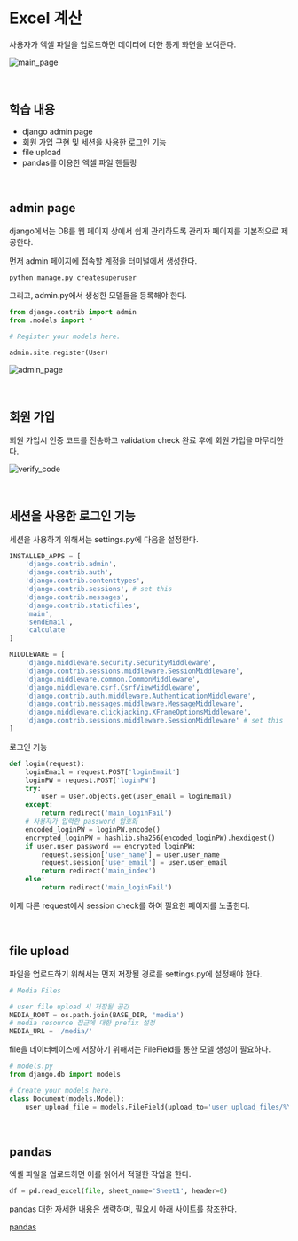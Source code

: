 # Excel 계산

사용자가 엑셀 파일을 업로드하면 데이터에 대한 통계 화면을 보여준다.

![main_page](https://user-images.githubusercontent.com/51525202/85220276-1d60fe80-b3e5-11ea-98a1-9c9c78e2704b.PNG)

<br/>

## 학습 내용  

- django admin page
- 회원 가입 구현 및 세션을 사용한 로그인 기능
- file upload
- pandas를 이용한 엑셀 파일 핸들링

<br/>

## admin page

django에서는 DB를 웹 페이지 상에서 쉽게 관리하도록 관리자 페이지를 기본적으로 제공한다.


먼저 admin 페이지에 접속할 계정을 터미널에서 생성한다.

``` sh
python manage.py createsuperuser
```

그리고, admin.py에서 생성한 모델들을 등록해야 한다.


``` python
from django.contrib import admin
from .models import *

# Register your models here.

admin.site.register(User)
```

![admin_page](https://user-images.githubusercontent.com/51525202/85220377-eccd9480-b3e5-11ea-8069-f52640f21dae.png)


<br/>


## 회원 가입

회원 가입시 인증 코드를 전송하고 validation check 완료 후에 회원 가입을 마무리한다.  

![verify_code](https://user-images.githubusercontent.com/51525202/85220429-52218580-b3e6-11ea-90c1-7ea09b3236f9.png)

<br/>

## 세션을 사용한 로그인 기능

세션을 사용하기 위해서는 settings.py에 다음을 설정한다.

``` python
INSTALLED_APPS = [
    'django.contrib.admin',
    'django.contrib.auth',
    'django.contrib.contenttypes',
    'django.contrib.sessions', # set this
    'django.contrib.messages',
    'django.contrib.staticfiles',
    'main',
    'sendEmail',
    'calculate'
]
```

``` python
MIDDLEWARE = [
    'django.middleware.security.SecurityMiddleware',
    'django.contrib.sessions.middleware.SessionMiddleware',
    'django.middleware.common.CommonMiddleware',
    'django.middleware.csrf.CsrfViewMiddleware',
    'django.contrib.auth.middleware.AuthenticationMiddleware',
    'django.contrib.messages.middleware.MessageMiddleware',
    'django.middleware.clickjacking.XFrameOptionsMiddleware',
    'django.contrib.sessions.middleware.SessionMiddleware' # set this
]
```

로그인 기능

``` python
def login(request):
    loginEmail = request.POST['loginEmail']
    loginPW = request.POST['loginPW']
    try:
        user = User.objects.get(user_email = loginEmail)
    except:
        return redirect('main_loginFail')
    # 사용자가 입력한 password 암호화
    encoded_loginPW = loginPW.encode()
    encrypted_loginPW = hashlib.sha256(encoded_loginPW).hexdigest()
    if user.user_password == encrypted_loginPW:
        request.session['user_name'] = user.user_name
        request.session['user_email'] = user.user_email
        return redirect('main_index')
    else:
        return redirect('main_loginFail')
```

이제 다른 request에서 session check를 하여 필요한 페이지를 노출한다.

<br/>

## file upload

파일을 업로드하기 위해서는 먼저 저장될 경로를 settings.py에 설정해야 한다.

``` python
# Media Files

# user file upload 시 저장될 공간
MEDIA_ROOT = os.path.join(BASE_DIR, 'media')
# media resource 접근에 대한 prefix 설정
MEDIA_URL = '/media/'
```

file을 데이터베이스에 저장하기 위해서는 FileField를 통한 모델 생성이 필요하다.

``` python
# models.py
from django.db import models

# Create your models here.
class Document(models.Model):
    user_upload_file = models.FileField(upload_to='user_upload_files/%Y%m%d/')
```

<br/>

## pandas

엑셀 파일을 업로드하면 이를 읽어서 적절한 작업을 한다.

``` python
df = pd.read_excel(file, sheet_name='Sheet1', header=0)
```

pandas 대한 자세한 내용은 생략하며, 필요시 아래 사이트를 참조한다.

[pandas](https://pandas.pydata.org/)